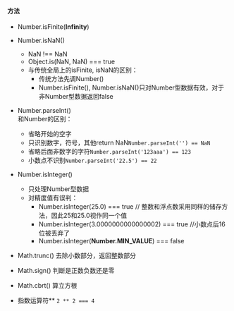 #### 方法  
- Number.isFinite(**Infinity**)  
- Number.isNaN()  
	- NaN !== NaN
	- Object.is(NaN, NaN) === true
	- 与传统全局上的isFinite, isNaN的区别：   
		- 传统方法先调Number()    
		- Number.isFinite(), Number.isNaN()只对Number型数据有效，对于非Number型数据返回false   
- Number.parseInt()  
	和Number的区别：	
	- 省略开始的空字
	- 只识别数字，符号，其他return NaN```Number.parseInt('') == NaN```
	- 省略后面非数字的字符```Number.parseInt('123aaa') == 123```
	- 小数点不识别```Number.parseInt('22.5') == 22```
- Number.isInteger()  
	- 只处理Number型数据   
	- 对精度值有误判：   
		- Number.isInteger(25.0) === true // 整数和浮点数采用同样的储存方法，因此25和25.0视作同一个值     
		- Number.isInteger(3.0000000000000002) === true //小数点后16位被丢弃了  
		- Number.isInteger(**Number.MIN_VALUE**) === false   

- Math.trunc() 去除小数部分，返回整数部分    
- Math.sign() 判断是正数负数还是零   
- Math.cbrt() 算立方根  
- 指数运算符** ```2 ** 2 === 4```